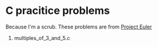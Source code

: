 # C pracitice problems
Because I'm a scrub. These problems are from [Project Euler](https://projecteuler.net/)

1. multiples_of_3_and_5.c